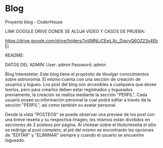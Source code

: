 # Blog
Proyecto blog - CoderHouse

LINK GOOGLE DRIVE DONDE SE ALOJA VIDEO Y CASOS DE PRUEBA:

https://drive.google.com/drive/folders/1vijlMNLiCEwLXc_DjacyQ6OZ23s4EbFi


README: 

DATOS DEL ADMIN: 
User: admin
Password: admin

Blog Interestelar:
Este blog tiene el propósito de divulgar conocimientos sobre astronomía. El mismo cuenta con una sección de creación de usuarios y logueo. 
Los post del blog son accesibles a cualquiera que desee leerlos, pero para crearlos deben estar registrados y logueados previamente, la creación se realiza mediante la sección "PERFIL".
Cada usuario posee su información personal la cual podrá editar a través de la sección "PERFIL", asi como también su avatar personal.

Desde la vista "POSTEOS" se puede observar una preview de los post con una breve reseña y su respectiva imágen, los mismos están divididos en secciones de 2 posteos por página.
Al clickear sobre el título/reseña el sitio se redirige al post completo, al pié del mismo se encontrarán las opciones de "EDITAR" y "ELIMINAR" siempre y cuando el usuario se encuentre logueado. 

